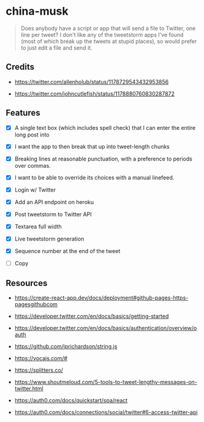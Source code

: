 # china-musk

> Does anybody have a script or app that will send a file to Twitter, one line per tweet? I don't like any of the tweetstorm apps I've found (most of which break up the tweets at stupid places), so would prefer to just edit a file and send it.

## Credits

- https://twitter.com/allenholub/status/1178729543432953856

- https://twitter.com/johncutlefish/status/1178880760830287872

## Features

- [x] A single text box (which includes spell check) that I can enter the entire long post into

- [x] I want the app to then break that up into tweet-length chunks

- [x] Breaking lines at reasonable punctuation, with a preference to periods over commas.

- [x] I want to be able to override its choices with a manual linefeed.

- [x] Login w/ Twitter

- [x] Add an API endpoint on heroku

- [x] Post tweetstorm to Twitter API

- [x] Textarea full width

- [x] Live tweetstorm generation

- [x] Sequence number at the end of the tweet

- [ ] Copy

## Resources

- https://create-react-app.dev/docs/deployment#github-pages-https-pagesgithubcom

- https://developer.twitter.com/en/docs/basics/getting-started

- https://developer.twitter.com/en/docs/basics/authentication/overview/oauth

- https://github.com/jprichardson/string.js

- https://vocajs.com/#

- https://splitters.co/

- https://www.shoutmeloud.com/5-tools-to-tweet-lengthy-messages-on-twitter.html

- https://auth0.com/docs/quickstart/spa/react

- https://auth0.com/docs/connections/social/twitter#6-access-twitter-api
